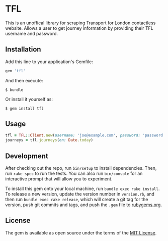 # TFL

This is an unoffical library for scraping Transport for London contactless website. Allows a user to get journey information by providing their TFL username and password.

## Installation

Add this line to your application's Gemfile:

```ruby
gem 'tfl'
```

And then execute:

    $ bundle

Or install it yourself as:

    $ gem install tfl

## Usage

```ruby
tfl = TFL::Client.new(username: 'joe@example.com', password: 'password')
journeys = tfl.journeys(on: Date.today)
```

## Development

After checking out the repo, run `bin/setup` to install dependencies. Then, run `rake spec` to run the tests. You can also run `bin/console` for an interactive prompt that will allow you to experiment.

To install this gem onto your local machine, run `bundle exec rake install`. To release a new version, update the version number in `version.rb`, and then run `bundle exec rake release`, which will create a git tag for the version, push git commits and tags, and push the `.gem` file to [rubygems.org](https://rubygems.org).

## License

The gem is available as open source under the terms of the [MIT License](http://opensource.org/licenses/MIT).

